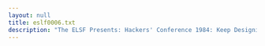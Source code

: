```yaml
---
layout: null
title: eslf0006.txt
description: "The ELSF Presents: Hackers' Conference 1984: Keep Designing (Whole Earth Magazine)"
---
```

